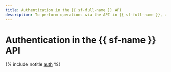```yaml
---
title: Authentication in the {{ sf-full-name }} API
description: To perform operations via the API in {{ sf-full-name }}, a service for running applications without creating VM instances, get an IAM token for your account.
---
```


# Authentication in the {{ sf-name }} API

{% include notitle [auth](../../../_includes/authentication.md) %}
